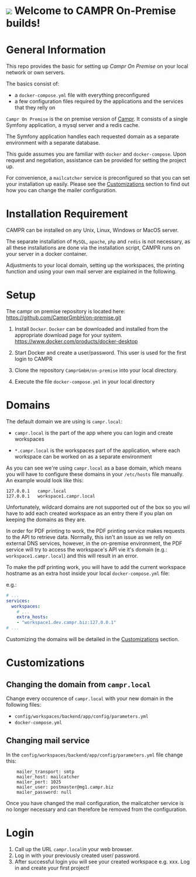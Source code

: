 ![](https://user-images.githubusercontent.com/63307779/81802868-240f7280-9517-11ea-92a6-546ac97988fe.png)
Welcome to CAMPR On-Premise builds!
===================================

General Information
===================

This repo provides the basic for setting up *Campr On Premise* on your local network or own servers.

The basics consist of:
- a `docker-compose.yml` file with everything preconfigured
- a few configuration files required by the applications and the services that they relly on

`Campr On Premise` is the on premise version of [Campr](https://campr.biz). It consists of a single Symfony application, a mysql server and a redis cache.

The Symfony application handles each requested domain as a separate environment with a separate database.

This guide assumes you are familiar with `docker` and `docker-compose`. Upon request and negotiation, assistance can be provided for setting the project up.

For convenience, a `mailcatcher` service is preconfigured so that you can set your installation up easily. Please see the [Customizations](#customizations) section to find out how you can change the mailer configuration.

Installation Requirement
========================
CAMPR can be installed on any Unix, Linux, Windows or MacOS server.


The separate installation of `MySQL`, `apache`, `php` and `redis` is not necessary, as all these installations are done via the installation script, CAMPR runs on your server in a docker container.




Adjustments to your local domain, setting up the workspaces, the printing function and using your own mail server are explained in the following.

Setup
=====

The campr on premise repository is located here: https://github.com/CamprGmbH/on-premise.git

1. Install `Docker`. `Docker` can be downloaded and installed from the appropriate download page for your system. https://www.docker.com/products/docker-desktop

2. Start Docker and create a user/password. This user is used for the first login to CAMPR

3. Clone the repository `CamprGmbH/on-premise`[](https://github.com/CamprGmbH/on-premise.git) into your local directory.

4. Execute the file `docker-compose.yml` in your local directory

Domains
=======

The default domain we are using is `campr.local`:
- `campr.local` is the part of the app where you can login and create workspaces

- `*.campr.local` is the workspaces part of the application, where each workspace can be worked on as a separate environment

As you can see we're using `campr.local` as a base domain, which means you will have to configure these domains in your `/etc/hosts` file manually. An example would look like this:

```
127.0.0.1   campr.local
127.0.0.1   workspace1.campr.local
```

Unfortunately, wildcard domains are not supported out of the box so you wil have to add each created workspace as an entry there if you plan on keeping the domains as they are.

In order for PDF printing to work, the PDF printing service makes requests to the API to retrieve data. Normally, this isn't an issue as we relly on external DNS services, however, in the on-premise environment, the PDF service will try to access the workspace's API vie it's domain (e.g.: `workspace1.campr.local`) and this will result in an error.

To make the pdf printing work, you will have to add the current workspace hostname as an extra host inside your local
`docker-compose.yml` file:

e.g.:
```yml
# ...
services:
  workspaces:
    # ...
    extra_hosts:
    - "workspace1.dev.campr.biz:127.0.0.1"
# ...
```

Customizing the domains will be detailed in the [Customizations](#customizations) section.



Customizations
==============

Changing the domain from `campr.local`
--------------------------------------

Change every occurence of `campr.local` with your new domain in the following files:

- `config/workspaces/backend/app/config/parameters.yml`
- `docker-compose.yml`

Changing mail service
---------------------

In the `config/workspaces/backend/app/config/parameters.yml` file change this:

```
    mailer_transport: smtp
    mailer_host: mailcatcher
    mailer_port: 1025
    mailer_user: postmaster@mg1.campr.biz
    mailer_password: null
```

Once you have changed the mail configuration, the mailcatcher service is no longer necessary and can therefore be removed from the configuration.

Login
=====
1. Call up the URL `campr.local`in your web browser.
2. Log in with your previously created user/ password.
3. After successful login you will see your created workspace e.g. xxx. Log in and create your first project!
